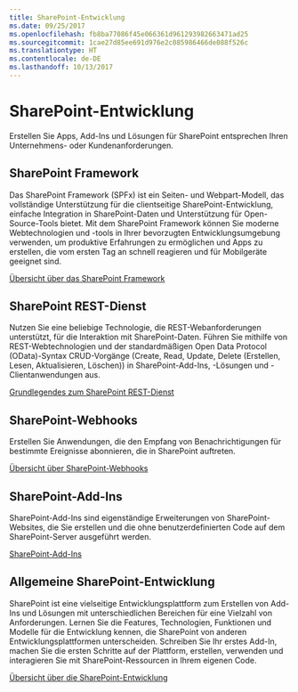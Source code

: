 ```yaml
---
title: SharePoint-Entwicklung
ms.date: 09/25/2017
ms.openlocfilehash: fb8ba77086f45e066361d961293982663471ad25
ms.sourcegitcommit: 1cae27d85ee691d976e2c085986466de088f526c
ms.translationtype: HT
ms.contentlocale: de-DE
ms.lasthandoff: 10/13/2017
---
```

# <a name="sharepoint-development"></a>SharePoint-Entwicklung

Erstellen Sie Apps, Add-Ins und Lösungen für SharePoint entsprechen Ihren Unternehmens- oder Kundenanforderungen.

## <a name="sharepoint-framework"></a>SharePoint Framework

Das SharePoint Framework (SPFx) ist ein Seiten- und Webpart-Modell, das vollständige Unterstützung für die clientseitige SharePoint-Entwicklung, einfache Integration in SharePoint-Daten und Unterstützung für Open-Source-Tools bietet. Mit dem SharePoint Framework können Sie moderne Webtechnologien und -tools in Ihrer bevorzugten Entwicklungsumgebung verwenden, um produktive Erfahrungen zu ermöglichen und Apps zu erstellen, die vom ersten Tag an schnell reagieren und für Mobilgeräte geeignet sind.

[Übersicht über das SharePoint Framework](spfx/sharepoint-framework-overview.md)

## <a name="sharepoint-rest-service"></a>SharePoint REST-Dienst

Nutzen Sie eine beliebige Technologie, die REST-Webanforderungen unterstützt, für die Interaktion mit SharePoint-Daten. Führen Sie mithilfe von REST-Webtechnologien und der standardmäßigen Open Data Protocol (OData)-Syntax CRUD-Vorgänge (Create, Read, Update, Delete (Erstellen, Lesen, Aktualisieren, Löschen)) in SharePoint-Add-Ins, -Lösungen und -Clientanwendungen aus.

[Grundlegendes zum SharePoint REST-Dienst](apis/rest/get-to-know-the-sharepoint-rest-service.md)

## <a name="sharepoint-webhooks"></a>SharePoint-Webhooks

Erstellen Sie Anwendungen, die den Empfang von Benachrichtigungen für bestimmte Ereignisse abonnieren, die in SharePoint auftreten.

[Übersicht über SharePoint-Webhooks](apis/webhooks/overview-sharepoint-webhooks.md)

## <a name="sharepoint-add-ins"></a>SharePoint-Add-Ins

SharePoint-Add-Ins sind eigenständige Erweiterungen von SharePoint-Websites, die Sie erstellen und die ohne benutzerdefinierten Code auf dem SharePoint-Server ausgeführt werden.

[SharePoint-Add-Ins](sp-add-ins/sharepoint-add-ins.md)

## <a name="sharepoint-general-development"></a>Allgemeine SharePoint-Entwicklung

SharePoint ist eine vielseitige Entwicklungsplattform zum Erstellen von Add-Ins und Lösungen mit unterschiedlichen Bereichen für eine Vielzahl von Anforderungen. Lernen Sie die Features, Technologien, Funktionen und Modelle für die Entwicklung kennen, die SharePoint von anderen Entwicklungsplattformen unterscheiden. Schreiben Sie Ihr erstes Add-In, machen Sie die ersten Schritte auf der Plattform, erstellen, verwenden und interagieren Sie mit SharePoint-Ressourcen in Ihrem eigenen Code.

[Übersicht über die SharePoint-Entwicklung](general-development/sharepoint-development-overview.md)
